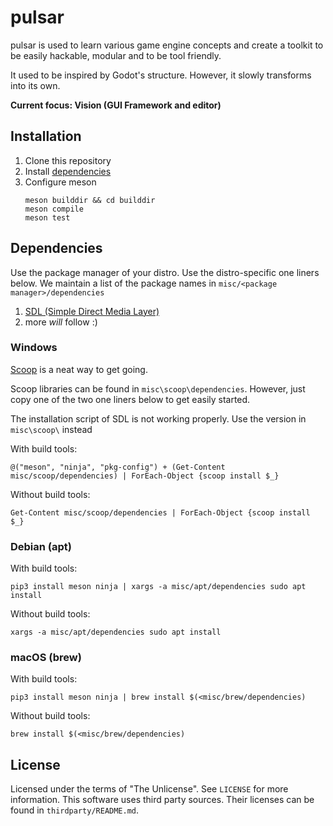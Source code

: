 # pulsar

pulsar is used to learn various game engine concepts and create a toolkit to be easily hackable, modular and to be tool friendly.

It used to be inspired by Godot's structure. However, it slowly transforms into its own.

**Current focus: Vision (GUI Framework and editor)**


## Installation

1. Clone this repository
2. Install [dependencies](#dependencies)
3. Configure meson
   ```
   meson builddir && cd builddir
   meson compile
   meson test
   ```

## Dependencies

Use the package manager of your distro. Use the distro-specific one liners below.
We maintain a list of the package names in `misc/<package manager>/dependencies`

1. [SDL (Simple Direct Media Layer)](https://www.libsdl.org/)
2. more *will* follow :)

### Windows

[Scoop](https://scoop.sh/) is a neat way to get going.

Scoop libraries can be found in `misc\scoop\dependencies`. However, just copy one of the two one liners below to get easily started.

The installation script of SDL is not working properly.
Use the version in `misc\scoop\` instead

With build tools:

```commandline
@("meson", "ninja", "pkg-config") + (Get-Content misc/scoop/dependencies) | ForEach-Object {scoop install $_}
```

Without build tools:

```commandline
Get-Content misc/scoop/dependencies | ForEach-Object {scoop install $_} 
```

### Debian (apt)

With build tools:

```commandline
pip3 install meson ninja | xargs -a misc/apt/dependencies sudo apt install
```

Without build tools:

```commandline
xargs -a misc/apt/dependencies sudo apt install
```

### macOS (brew)

With build tools:

```commandline
pip3 install meson ninja | brew install $(<misc/brew/dependencies)
```

Without build tools:

```commandline
brew install $(<misc/brew/dependencies)
```

## License

Licensed under the terms of "The Unlicense". See `LICENSE` for more information.
This software uses third party sources. Their licenses can be found in `thirdparty/README.md`.